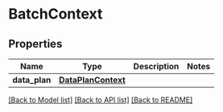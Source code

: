 # BatchContext

## Properties
Name | Type | Description | Notes
------------ | ------------- | ------------- | -------------
**data_plan** | [**DataPlanContext**](DataPlanContext.m) |  | 

[[Back to Model list]](../README.md#documentation-for-models) [[Back to API list]](../README.md#documentation-for-api-endpoints) [[Back to README]](../README.md)


